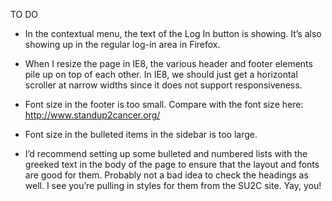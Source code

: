 TO DO

- In the contextual menu, the text of the Log In button is showing. It’s also showing up in the regular log-in area in Firefox.
 
- When I resize the page in IE8, the various header and footer elements pile up on top of each other. In IE8, we should just get a horizontal scroller at narrow widths since it does not support responsiveness.
 
- Font size in the footer is too small. Compare with the font size here: http://www.standup2cancer.org/
 
- Font size in the bulleted items in the sidebar is too large.
 
- I’d recommend setting up some bulleted and numbered lists with the greeked text in the body of the page to ensure that the layout and fonts are good for them. Probably not a bad idea to check the headings as well. I see you’re pulling in styles for them from the SU2C site. Yay, you!